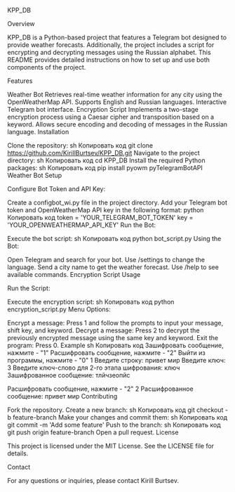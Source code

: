 KPP_DB

Overview

KPP_DB is a Python-based project that features a Telegram bot designed to provide weather forecasts. Additionally, the project includes a script for encrypting and decrypting messages using the Russian alphabet. This README provides detailed instructions on how to set up and use both components of the project.

Features

Weather Bot
Retrieves real-time weather information for any city using the OpenWeatherMap API.
Supports English and Russian languages.
Interactive Telegram bot interface.
Encryption Script
Implements a two-stage encryption process using a Caesar cipher and transposition based on a keyword.
Allows secure encoding and decoding of messages in the Russian language.
Installation

Clone the repository:
sh
Копировать код
git clone https://github.com/KirillBurtsev/KPP_DB.git
Navigate to the project directory:
sh
Копировать код
cd KPP_DB
Install the required Python packages:
sh
Копировать код
pip install pyowm pyTelegramBotAPI
Weather Bot Setup

Configure Bot Token and API Key:

Create a configbot_wi.py file in the project directory.
Add your Telegram bot token and OpenWeatherMap API key in the following format:
python
Копировать код
token = 'YOUR_TELEGRAM_BOT_TOKEN'
key = 'YOUR_OPENWEATHERMAP_API_KEY'
Run the Bot:

Execute the bot script:
sh
Копировать код
python bot_script.py
Using the Bot:

Open Telegram and search for your bot.
Use /settings to change the language.
Send a city name to get the weather forecast.
Use /help to see available commands.
Encryption Script Usage

Run the Script:

Execute the encryption script:
sh
Копировать код
python encryption_script.py
Menu Options:

Encrypt a message: Press 1 and follow the prompts to input your message, shift key, and keyword.
Decrypt a message: Press 2 to decrypt the previously encrypted message using the same key and keyword.
Exit the program: Press 0.
Example
sh
Копировать код
Зашифровать сообщение, нажмите - "1"
Расшифровать сообщение, нажмите - "2"
Выйти из программы, нажмите - "0"
1
Введите строку: привет мир
Введите ключ: 3
Введите ключ-слово для 2-го этапа шифрования: ключ
Зашифрованное сообщение: тлйчзеопйс 

Расшифровать сообщение, нажмите - "2"
2
Расшифрованное сообщение: привет мир
Contributing

Fork the repository.
Create a new branch:
sh
Копировать код
git checkout -b feature-branch
Make your changes and commit them:
sh
Копировать код
git commit -m 'Add some feature'
Push to the branch:
sh
Копировать код
git push origin feature-branch
Open a pull request.
License

This project is licensed under the MIT License. See the LICENSE file for details.

Contact

For any questions or inquiries, please contact Kirill Burtsev.
